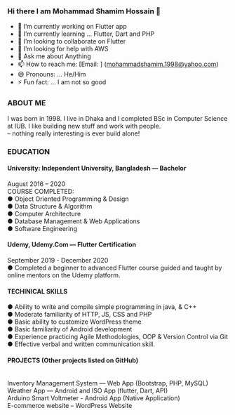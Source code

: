 ### Hi there I am Mohammad Shamim Hossain 👋

- 🔭 I’m currently working on Flutter app
- 🌱 I’m currently learning ... Flutter, Dart and PHP
- 👯 I’m looking to collaborate on Flutter
- 🤔 I’m looking for help with AWS
- 💬 Ask me about Anything
- 📫 How to reach me: [Email: ] (mohammadshamim.1998@yahoo.com)
- 😄 Pronouns: ... He/Him
- ⚡ Fun fact: ... I am not so good


###  ABOUT ME </br>
I was born in 1998. I live in Dhaka and I completed  BSc  in Computer  Science  at  IUB.  I  like building  new  stuff and  work  with people.  </br>
– nothing really interesting is ever build alone! 



### EDUCATION
#### University: Independent University, Bangladesh — Bachelor </br>
August 2016 – 2020</br>
COURSE COMPLETED: </br>
● Object Oriented Programming & Design</br>
● Data Structure & Algorithm</br>
● Computer Architecture</br>
● Database Management & Web Applications</br>
● Software Engineering</br>
#### Udemy, Udemy.Com — Flutter Certification</br>
September 2019 - December 2020</br>
● Completed a beginner to advanced Flutter course guided and taught by 
online mentors on the Udemy platform.</br>
#### TECHINICAL SKILLS</br>
● Ability to write and compile simple programming in java, & C++</br>
● Moderate familiarity of HTTP, JS, CSS and PHP</br>
● Basic ability to customize WordPress theme </br>
● Basic familiarity of Android development</br>
● Experience practicing Agile Methodologies, OOP & Version Control via Git </br>
● Effective verbal and written communication skill.</br>
#### PROJECTS (Other projects listed on GitHub)</br></br>
Inventory Management System — Web App (Bootstrap, PHP, MySQL)</br>
Weather App — Android and ISO App (flutter, Dart, API)</br>
Arduino Smart Voltmeter - Android App (Native Application)</br>
E-commerce website – WordPress Website</br>


